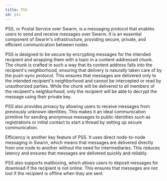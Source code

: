 ```yaml
---
title: PSS
id: pss
---
```


PSS, or Postal Service over Swarm, is a messaging protocol that enables users to send and receive messages over Swarm. It is an essential component of Swarm's infrastructure, providing secure, private, and efficient communication between nodes.

PSS is designed to be secure by encrypting messages for the intended recipient and wrapping them with a topic in a content-addressed chunk. The chunk is crafted in such a way that its content address falls into the recipient's neighborhood, ensuring that delivery is naturally taken care of by the push-sync protocol. This ensures that messages are delivered only to the intended recipient's neighborhood and cannot be intercepted or read by unauthorized parties. While the chunk will be delivered to all members of the recipient's neighborhood, only the recipient will be able to decrypt the message using their private key.

PSS also provides privacy by allowing users to receive messages from previously unknown identities. This makes it an ideal communication primitive for sending anonymous messages to public identities such as registrations or initial contact to start a thread by setting up secure communication.

Efficiency is another key feature of PSS. It uses direct node-to-node messaging in Swarm, which means that messages are delivered directly from one node to another without the need for intermediaries. This reduces latency and ensures that messages are delivered quickly and reliably.

PSS also supports mailboxing, which allows users to deposit messages for download if the recipient is not online. This ensures that messages are not lost if the recipient is offline when they are sent.
